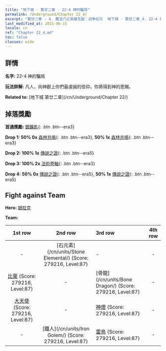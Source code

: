 ```yaml
---
title: "地下城 - 第廿二章 - 22-4 神的騙局"
permalink: /Underground/Chapter 22_4/
excerpt: "第廿二章 - 4. 魔法门之英雄无敌：战争纪元  地下城 - 第廿二章_4. 22-4 神的騙局"
last_modified_at: 2021-06-15
locale: cn
ref: "Chapter 22_4.md"
toc: false
classes: wide
---
```


## 詳情

 **名字:** 22-4 神的騙局

 **玩法詳解:**       凡人，向神獻上你們最虔誠的信仰，你將得到神的恩賜。

 **Related to:** [地下城 第廿二章](/cn/Underground/Chapter 22/)

## 掉落獎勵

 **首通獎勵:** [銀鑰匙](/cn/Items/con_693/){: .btn .btn--era3}

 **Drop 1:** **50% 0x** [森林共鳴](/cn/Items/her_465/){: .btn .btn--era3}, **50% 1x** [森林共鳴](/cn/Items/her_465/){: .btn .btn--era3}

 **Drop 2:** **100% 1x** [傳說之證](/cn/Items/mat_88/){: .btn .btn--era5}

 **Drop 3:** **100% 2x** [法術卷軸](/cn/Items/con_694/){: .btn .btn--era3}

 **Drop 4:** **50% 0x** [傳說之證](/cn/Items/mat_81/){: .btn .btn--era5}, **50% 1x** [傳說之證](/cn/Items/mat_81/){: .btn .btn--era5}


## Fight against Team
 **Hero:** [姆拉克](/cn/heroes/Mullich/)

 **Team:**


  | 1st row | 2nd row | 3rd row | 4th row |
  |:----:|:----:|:----|:----:|
  | - | [石元素](/cn/units/Stone Elemental/) (Score: 279216, Level:87)  | - | - |
  | [比蒙](/cn/units/Behemoth/) (Score: 279216, Level:87)  | - | [骨龍](/cn/units/Bone Dragon/) (Score: 279216, Level:87)  | - |
  | [大天使](/cn/units/Angel/) (Score: 279216, Level:87)  | - | [神燈](/cn/units/Genie/) (Score: 279216, Level:87)  | - |
  | - | [鐵人](/cn/units/Iron Golem/) (Score: 279216, Level:87)  | [雷鳥](/cn/units/Roc/) (Score: 279216, Level:87)  | - |


